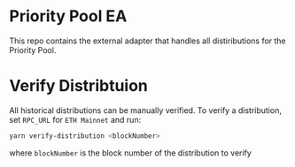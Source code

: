 # Priority Pool EA

This repo contains the external adapter that handles all distiributions for the Priority Pool.

# Verify Distribtuion

All historical distributions can be manually verified. To verify a distribution, set `RPC_URL` for `ETH Mainnet` and run:

```bash
yarn verify-distribution <blockNumber>

```

where `blockNumber` is the block number of the distribution to verify
